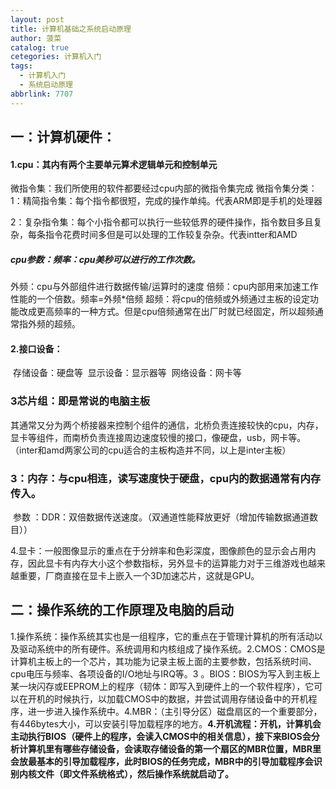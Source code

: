 ```yaml
---
layout: post
title: 计算机基础之系统启动原理
author: 菠菜
catalog: true
cetegories: 计算机入门
tags:
  - 计算机入门
  - 系统启动原理
abbrlink: 7707
---
```


##  一：计算机硬件：

<!--more-->

#### 1.cpu：其内有两个主要单元算术逻辑单元和控制单元

微指令集：我们所使用的软件都要经过cpu内部的微指令集完成
微指令集分类：1：精简指令集：每个指令都很短，完成的操作单纯。代表ARM即是手机的处理器

2：复杂指令集：每个小指令都可以执行一些较低界的硬件操作，指令数目多且复杂，每条指令花费时间多但是可以处理的工作较复杂杂。代表intter和AMD

##### cpu参数：频率：cpu美秒可以进行的工作次数。
外频：cpu与外部组件进行数据传输/运算时的速度
倍频：cpu内部用来加速工作性能的一个倍数。频率=外频*倍频
超频：将cpu的倍频或外频通过主板的设定功能改成更高频率的一种方式。但是cpu倍频通常在出厂时就已经固定，所以超频通常指外频的超频。

#### 2.接口设备：
​	存储设备：硬盘等
​	显示设备：显示器等
​	网络设备：网卡等

### 3芯片组：即是常说的电脑主板
​	其通常又分为两个桥接器来控制个组件的通信，北桥负责连接较快的cpu，内存，显卡等组件，而南桥负责连接周边速度较慢的接口，像硬盘，usb，网卡等。（inter和amd两家公司的cpu适合的主板构造并不同，以上是inter主板）
### 3：内存：与cpu相连，读写速度快于硬盘，cpu内的数据通常有内存传入。
​			参数 ：DDR：双倍数据传送速度。（双通道性能释放更好（增加传输数据通道数目））

4.显卡：一般图像显示的重点在于分辨率和色彩深度，图像颜色的显示会占用内存，因此显卡有内存大小这个参数指标，另外显卡的运算能力对于三维游戏也越来越重要，厂商直接在显卡上嵌入一个3D加速芯片，这就是GPU。

## 二：操作系统的工作原理及电脑的启动
​	1.操作系统：操作系统其实也是一组程序，它的重点在于管理计算机的所有活动以及驱动系统中的所有硬件。系统调用和内核组成了操作系统。
​		2.CMOS：CMOS是计算机主板上的一个芯片，其功能为记录主板上面的主要参数，包括系统时间、cpu电压与频率、各项设备的I/O地址与IRQ等。
​		3 。BIOS：BIOS为写入到主板上某一块闪存或EEPROM上的程序（韧体：即写入到硬件上的一个软件程序），它可以在开机的时候执行，以加载CMOS中的数据，并尝试调用存储设备中的开机程序，进一步进入操作系统中。
​		4.MBR：（主引导分区）磁盘扇区的一个重要部分，有446bytes大小，可以安装引导加载程序的地方。
​		**4.开机流程：开机，计算机会主动执行BIOS（硬件上的程序，会读入CMOS中的相关信息），接下来BIOS会分析计算机里有哪些存储设备，会读取存储设备的第一个扇区的MBR位置，MBR里会放最基本的引导加载程序，此时BIOS的任务完成，MBR中的引导加载程序会识别内核文件（即文件系统格式），然后操作系统就启动了。**
​		